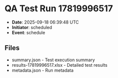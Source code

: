 # QA Test Run 17819996517

- **Date**: 2025-09-18 06:39:48 UTC
- **Initiator**: scheduled
- **Event**: schedule

## Files
- summary.json - Test execution summary
- results-17819996517.xlsx - Detailed test results
- metadata.json - Run metadata
